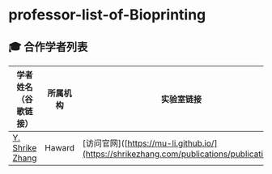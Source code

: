 # professor-list-of-Bioprinting
## 🎓 合作学者列表

| 学者姓名（谷歌链接） | 所属机构 | 实验室链接 |
|---------|----------|------------|
| [Y. Shrike Zhang](https://scholar.google.com/citations?hl=zh-CN&user=qnEhC_EAAAAJ) | Haward | [访问官网]([https://mu-li.github.io/](https://shrikezhang.com/publications/publications) 

